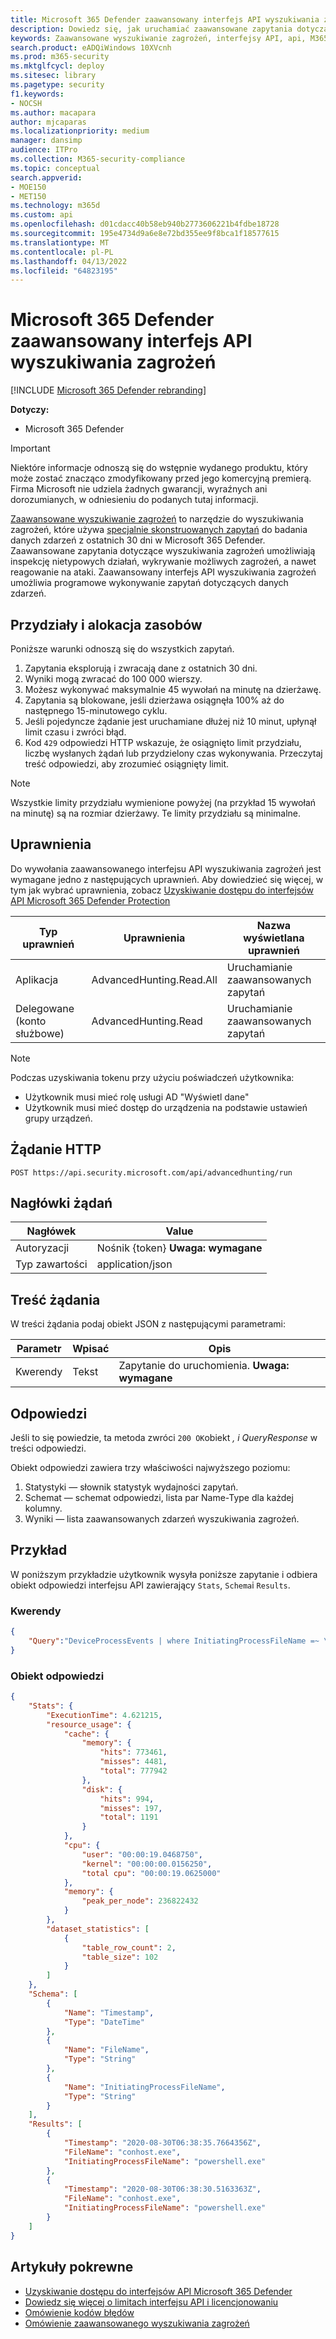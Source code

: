 ```yaml
---
title: Microsoft 365 Defender zaawansowany interfejs API wyszukiwania zagrożeń
description: Dowiedz się, jak uruchamiać zaawansowane zapytania dotyczące wyszukiwania zagrożeń przy użyciu zaawansowanego interfejsu API wyszukiwania zagrożeń w Microsoft 365 Defender
keywords: Zaawansowane wyszukiwanie zagrożeń, interfejsy API, api, M365 Defender, Microsoft 365 Defender
search.product: eADQiWindows 10XVcnh
ms.prod: m365-security
ms.mktglfcycl: deploy
ms.sitesec: library
ms.pagetype: security
f1.keywords:
- NOCSH
ms.author: macapara
author: mjcaparas
ms.localizationpriority: medium
manager: dansimp
audience: ITPro
ms.collection: M365-security-compliance
ms.topic: conceptual
search.appverid:
- MOE150
- MET150
ms.technology: m365d
ms.custom: api
ms.openlocfilehash: d01cdacc40b58eb940b2773606221b4fdbe18728
ms.sourcegitcommit: 195e4734d9a6e8e72bd355ee9f8bca1f18577615
ms.translationtype: MT
ms.contentlocale: pl-PL
ms.lasthandoff: 04/13/2022
ms.locfileid: "64823195"
---
```

# <a name="microsoft-365-defender-advanced-hunting-api"></a>Microsoft 365 Defender zaawansowany interfejs API wyszukiwania zagrożeń

[!INCLUDE [Microsoft 365 Defender rebranding](../includes/microsoft-defender.md)]

**Dotyczy:**

- Microsoft 365 Defender

> [!IMPORTANT]
> Niektóre informacje odnoszą się do wstępnie wydanego produktu, który może zostać znacząco zmodyfikowany przed jego komercyjną premierą. Firma Microsoft nie udziela żadnych gwarancji, wyraźnych ani dorozumianych, w odniesieniu do podanych tutaj informacji.

[Zaawansowane wyszukiwanie zagrożeń](advanced-hunting-overview.md) to narzędzie do wyszukiwania zagrożeń, które używa [specjalnie skonstruowanych zapytań](advanced-hunting-query-language.md) do badania danych zdarzeń z ostatnich 30 dni w Microsoft 365 Defender. Zaawansowane zapytania dotyczące wyszukiwania zagrożeń umożliwiają inspekcję nietypowych działań, wykrywanie możliwych zagrożeń, a nawet reagowanie na ataki. Zaawansowany interfejs API wyszukiwania zagrożeń umożliwia programowe wykonywanie zapytań dotyczących danych zdarzeń.

## <a name="quotas-and-resource-allocation"></a>Przydziały i alokacja zasobów

Poniższe warunki odnoszą się do wszystkich zapytań.

1. Zapytania eksplorują i zwracają dane z ostatnich 30 dni.
2. Wyniki mogą zwracać do 100 000 wierszy.
3. Możesz wykonywać maksymalnie 45 wywołań na minutę na dzierżawę.
4. Zapytania są blokowane, jeśli dzierżawa osiągnęła 100% aż do następnego 15-minutowego cyklu.
5. Jeśli pojedyncze żądanie jest uruchamiane dłużej niż 10 minut, upłynął limit czasu i zwróci błąd.
6. Kod `429` odpowiedzi HTTP wskazuje, że osiągnięto limit przydziału, liczbę wysłanych żądań lub przydzielony czas wykonywania. Przeczytaj treść odpowiedzi, aby zrozumieć osiągnięty limit. 

> [!NOTE]
> Wszystkie limity przydziału wymienione powyżej (na przykład 15 wywołań na minutę) są na rozmiar dzierżawy. Te limity przydziału są minimalne.

## <a name="permissions"></a>Uprawnienia

Do wywołania zaawansowanego interfejsu API wyszukiwania zagrożeń jest wymagane jedno z następujących uprawnień. Aby dowiedzieć się więcej, w tym jak wybrać uprawnienia, zobacz [Uzyskiwanie dostępu do interfejsów API Microsoft 365 Defender Protection](api-access.md)

Typ uprawnień | Uprawnienia | Nazwa wyświetlana uprawnień
-|-|-
Aplikacja | AdvancedHunting.Read.All| Uruchamianie zaawansowanych zapytań
Delegowane (konto służbowe) | AdvancedHunting.Read | Uruchamianie zaawansowanych zapytań

>[!Note]
> Podczas uzyskiwania tokenu przy użyciu poświadczeń użytkownika:
>
>- Użytkownik musi mieć rolę usługi AD "Wyświetl dane"
>- Użytkownik musi mieć dostęp do urządzenia na podstawie ustawień grupy urządzeń.

## <a name="http-request"></a>Żądanie HTTP

```HTTP
POST https://api.security.microsoft.com/api/advancedhunting/run
```

## <a name="request-headers"></a>Nagłówki żądań

Nagłówek | Value
-|-
Autoryzacji | Nośnik {token} **Uwaga: wymagane**
Typ zawartości | application/json

## <a name="request-body"></a>Treść żądania

W treści żądania podaj obiekt JSON z następującymi parametrami:

Parametr | Wpisać | Opis
-|-|-
Kwerendy | Tekst | Zapytanie do uruchomienia. **Uwaga: wymagane**

## <a name="response"></a>Odpowiedzi

Jeśli to się powiedzie, ta metoda zwróci `200 OK`obiekt _, i QueryResponse_ w treści odpowiedzi.

Obiekt odpowiedzi zawiera trzy właściwości najwyższego poziomu:

1. Statystyki — słownik statystyk wydajności zapytań.
2. Schemat — schemat odpowiedzi, lista par Name-Type dla każdej kolumny.
3. Wyniki — lista zaawansowanych zdarzeń wyszukiwania zagrożeń.

## <a name="example"></a>Przykład

W poniższym przykładzie użytkownik wysyła poniższe zapytanie i odbiera obiekt odpowiedzi interfejsu API zawierający `Stats`, `Schema`i `Results`.

### <a name="query"></a>Kwerendy

```json
{
    "Query":"DeviceProcessEvents | where InitiatingProcessFileName =~ \"powershell.exe\" | project Timestamp, FileName, InitiatingProcessFileName | order by Timestamp desc | limit 2"
}

```

### <a name="response-object"></a>Obiekt odpowiedzi

```json
{
    "Stats": {
        "ExecutionTime": 4.621215,
        "resource_usage": {
            "cache": {
                "memory": {
                    "hits": 773461,
                    "misses": 4481,
                    "total": 777942
                },
                "disk": {
                    "hits": 994,
                    "misses": 197,
                    "total": 1191
                }
            },
            "cpu": {
                "user": "00:00:19.0468750",
                "kernel": "00:00:00.0156250",
                "total cpu": "00:00:19.0625000"
            },
            "memory": {
                "peak_per_node": 236822432
            }
        },
        "dataset_statistics": [
            {
                "table_row_count": 2,
                "table_size": 102
            }
        ]
    },
    "Schema": [
        {
            "Name": "Timestamp",
            "Type": "DateTime"
        },
        {
            "Name": "FileName",
            "Type": "String"
        },
        {
            "Name": "InitiatingProcessFileName",
            "Type": "String"
        }
    ],
    "Results": [
        {
            "Timestamp": "2020-08-30T06:38:35.7664356Z",
            "FileName": "conhost.exe",
            "InitiatingProcessFileName": "powershell.exe"
        },
        {
            "Timestamp": "2020-08-30T06:38:30.5163363Z",
            "FileName": "conhost.exe",
            "InitiatingProcessFileName": "powershell.exe"
        }
    ]
}
```

## <a name="related-articles"></a>Artykuły pokrewne

- [Uzyskiwanie dostępu do interfejsów API Microsoft 365 Defender](api-access.md)
- [Dowiedz się więcej o limitach interfejsu API i licencjonowaniu](api-terms.md)
- [Omówienie kodów błędów](api-error-codes.md)
- [Omówienie zaawansowanego wyszukiwania zagrożeń](advanced-hunting-overview.md)
